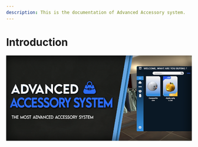 ```yaml
---
description: This is the documentation of Advanced Accessory system.
---
```


# Introduction

![](.gitbook/assets/big-900_415.png)



